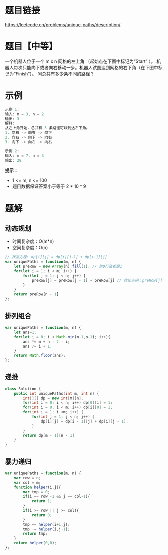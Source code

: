 # 题目链接

https://leetcode.cn/problems/unique-paths/description/

# 题目【中等】

一个机器人位于一个 m x n 网格的左上角 （起始点在下图中标记为“Start” ）。
机器人每次只能向下或者向右移动一步。机器人试图达到网格的右下角（在下图中标记为“Finish”）。
问总共有多少条不同的路径？

# 示例

```js
示例 1:
输入: m = 3, n = 2
输出: 3
解释:
从左上角开始，总共有 3 条路径可以到达右下角。
1. 向右 -> 向右 -> 向下
2. 向右 -> 向下 -> 向右
3. 向下 -> 向右 -> 向右

示例 2:
输入: m = 7, n = 3
输出: 28
```

**提示：**

- 1 <= m, n <= 100
- 题目数据保证答案小于等于 2 * 10 ^ 9

# 题解

## 动态规划

- 时间复杂度：O(m*n)
- 空间复杂度：O(n)

```js
// 状态方程: dp[i][j] = dp[i][j-1] + dp[i-1][j]
var uniquePaths = function(m, n) {
    let preRow = new Array(n).fill(1); // 第0行值都是1
    for(let i = 1; i < m; i++) {
        for(let j = 1; j < n; j++) {
            preRow[j] = preRow[j - 1] + preRow[j] // 优化空间：preRow[j]是上一行dp[i-1][j]的值
        }
    }
    return preRow[n - 1]
};
```

## 排列组合

```js
var uniquePaths = function(m, n) {
    let ans=1;
    for(let i = 0; i < Math.min(m-1,n-1); i++){            
        ans *= m + n - 2 - i;
        ans /= i + 1;           
    }
    return Math.floor(ans);
};
```

## 递推

```C++
class Solution {
    public int uniquePaths(int m, int n) {
        int[][] dp = new int[m][n];
        for(int i = 0; i < n; i++) dp[0][i] = 1;
        for(int i = 0; i < m; i++) dp[i][0] = 1;
        for(int i = 1; i <m; i++) {
            for(int j = 1; j < n; j++) {
                dp[i][j] = dp[i - 1][j] + dp[i][j - 1];
            }
        }
        return dp[m - 1][n - 1]
    }
}
```

## 暴力递归

```js
var uniquePaths = function(m, n) {
    var row = n;
    var col = m;
    function helper(i,j){
        var tmp = 0;
        if(i == row -1 && j == col-1){
            return 1;
        }
        if(i >= row || j >= col){
            return 0;
        }
        tmp += helper(i+1,j);
        tmp += helper(i,j+1);
        return tmp;
    }
    return helper(0,0);
};
```
